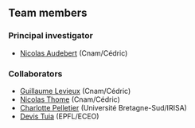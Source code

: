 ## Team members

### Principal investigator

* [Nicolas Audebert](https://nicolas.audebert.at) (Cnam/Cédric)

### Collaborators

* [Guillaume Levieux](https://guillaumelevieux.xyz/) (Cnam/Cédric)
* [Nicolas Thome](http://cedric.cnam.fr/~thomen/) (Cnam/Cédric)
* [Charlotte Pelletier](https://sites.google.com/site/charpelletier/) (Université Bretagne-Sud/IRISA)
* [Devis Tuia](https://sites.google.com/site/devistuia/) (EPFL/ECEO)


